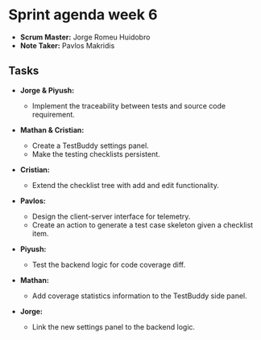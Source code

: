 # Sprint agenda week 6

- **Scrum Master:** Jorge Romeu Huidobro
- **Note Taker:** Pavlos Makridis

## Tasks

- **Jorge & Piyush:**
    - Implement the traceability between tests and source code requirement.
    
- **Mathan & Cristian:**
    - Create a TestBuddy settings panel.
    - Make the testing checklists persistent.

- **Cristian:**
    - Extend the checklist tree with add and edit functionality.

- **Pavlos:**
    - Design the client-server interface for telemetry.
    - Create an action to generate a test case skeleton given a checklist item.

- **Piyush:**
    - Test the backend logic for code coverage diff.

- **Mathan:**
    - Add coverage statistics information to the TestBuddy side panel.

- **Jorge:**
    - Link the new settings panel to the backend logic.

